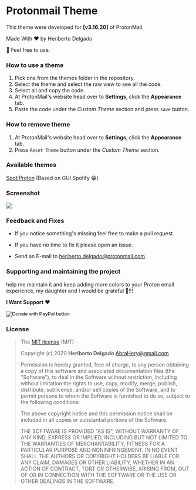 # Protonmail Theme

This theme were developed for **[v3.16.20]** of ProtonMail.

Made With ❤️ by Heriberto Delgado

🎉️ Feel free to use.



### How to use a theme

1. Pick one from the themes folder in the repository.
2. Select the theme and select the raw view to see all the code.
3. Select all and copy the code.
4. At ProtonMail's website head over to **Settings**, click the **Appearance** tab.
5. Paste the code under the *Custom Theme* section and press <code>save</code> button.



### How to remove theme

1. At ProtonMail's website head over to **Settings**, click the **Appearance** tab.
2. Press <code>Reset Theme</code> button under the *Custom Theme* section.



### Available themes

[SpotiProton](themes/SpotiProton.css) (Based on GUI Spotify 😁️)



### Screenshot

![](assets/theme.gif)



### Feedback and Fixes

* If you notice something's missing feel free to make a pull request. 

* If you have no time to fix it please open an issue.
* Send an E-mail to heriberto.delgado@protonmail.com



### Supporting and maintaining the project

help me maintain it and keep adding more colors to your Proton email experience, my daughter and I would be grateful 🎉️!!! 



**I Want Support** ❤️

<form action="https://www.paypal.me/heriberto1717" method="post" target="_top">
<input type="hidden" name="cmd" value="_s-xclick" />
<input type="image" src="https://www.paypalobjects.com/en_US/MX/i/btn/btn_donateCC_LG.gif" border="0" name="submit" title="I Want Donate" alt="Donate with PayPal button" />
<img alt="" border="0" src="https://www.paypal.com/en_MX/i/scr/pixel.gif" width="1" height="1" />
</form>

### License

>The [MIT license](https://opensource.org/licenses/MIT) (MIT)
>
>Copyright (c) 2020 **Heriberto Delgado** <AbraHery@gmail.com>
>
>Permission is hereby granted, free of charge, to any person obtaining a copy of this software and associated documentation files (the "Software"), to deal in the Software without restriction, including without limitation the rights to use, copy, modify, merge, publish, distribute, sublicense, and/or sell copies of the Software, and to permit persons to whom the Software is furnished to do so, subject to the following conditions:
>
>The above copyright notice and this permission notice shall be included in all copies or substantial portions of the Software.
>
>THE SOFTWARE IS PROVIDED "AS IS", WITHOUT WARRANTY OF ANY KIND, EXPRESS OR IMPLIED, INCLUDING BUT NOT LIMITED TO THE WARRANTIES OF MERCHANTABILITY, FITNESS FOR A PARTICULAR PURPOSE AND NONINFRINGEMENT. IN NO EVENT SHALL THE AUTHORS OR COPYRIGHT HOLDERS BE LIABLE FOR ANY CLAIM, DAMAGES OR OTHER LIABILITY, WHETHER IN AN ACTION OF CONTRACT, TORT OR OTHERWISE, ARISING FROM, OUT OF OR IN CONNECTION WITH THE SOFTWARE OR THE USE OR OTHER DEALINGS IN THE SOFTWARE.